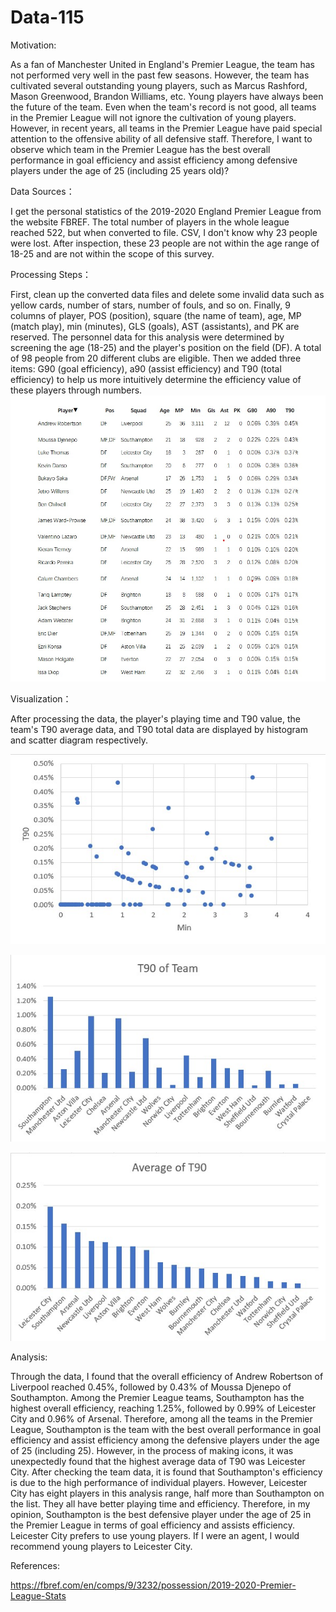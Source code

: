 # Data-115
Motivation:

As a fan of Manchester United in England's Premier League, the team has not performed very well in the past few seasons. However, the team has cultivated several outstanding young players, such as Marcus Rashford, Mason Greenwood, Brandon Williams, etc. Young players have always been the future of the team. Even when the team's record is not good, all teams in the Premier League will not ignore the cultivation of young players. However, in recent years, all teams in the Premier League have paid special attention to the offensive ability of all defensive staff. Therefore, I want to observe which team in the Premier League has the best overall performance in goal efficiency and assist efficiency among defensive players under the age of 25 (including 25 years old)?

Data Sources：

I get the personal statistics of the 2019-2020 England Premier League from the website FBREF. The total number of players in the whole league reached 522, but when converted to file. CSV, I don't know why 23 people were lost. After inspection, these 23 people are not within the age range of 18-25 and are not within the scope of this survey.

Processing Steps：

First, clean up the converted data files and delete some invalid data such as yellow cards, number of stars, number of fouls, and so on. Finally, 9 columns of player, POS (position), square (the name of team), age, MP (match play), min (minutes), GLS (goals), AST (assistants), and PK are reserved. The personnel data for this analysis were determined by screening the age (18-25) and the player's position on the field (DF). A total of 98 people from 20 different clubs are eligible. Then we added three items: G90 (goal efficiency), a90 (assist efficiency) and T90 (total efficiency) to help us more intuitively determine the efficiency value of these players through numbers.
![This is an image](https://github.com/Ziwen77/Data-115/blob/27bf61265df59791b0ae063b2a11c149b7cff2c0/T90.jpg)

Visualization：

After processing the data, the player's playing time and T90 value, the team's T90 average data, and T90 total data are displayed by histogram and scatter diagram respectively.

![This is an image](https://github.com/Ziwen77/Data-115/blob/27bf61265df59791b0ae063b2a11c149b7cff2c0/T90-Min.jpg)

![This is an image](https://github.com/Ziwen77/Data-115/blob/27bf61265df59791b0ae063b2a11c149b7cff2c0/T90%20of%20Team.jpg)

![This is an image](https://github.com/Ziwen77/Data-115/blob/27bf61265df59791b0ae063b2a11c149b7cff2c0/Average%20of%20T90.jpg)

Analysis:

Through the data, I found that the overall efficiency of Andrew Robertson of Liverpool reached 0.45%, followed by 0.43% of Moussa  Djenepo of Southampton. Among the Premier League teams, Southampton has the highest overall efficiency, reaching 1.25%, followed by 0.99% of Leicester City and 0.96% of Arsenal. Therefore, among all the teams in the Premier League, Southampton is the team with the best overall performance in goal efficiency and assist efficiency among the defensive players under the age of 25 (including 25). However, in the process of making icons, it was unexpectedly found that the highest average data of T90 was Leicester City. After checking the team data, it is found that Southampton's efficiency is due to the high performance of individual players. However, Leicester City has eight players in this analysis range, half more than Southampton on the list. They all have better playing time and efficiency. Therefore, in my opinion, Southampton is the best defensive player under the age of 25 in the Premier League in terms of goal efficiency and assists efficiency. Leicester City prefers to use young players. If I were an agent, I would recommend young players to Leicester City.

References:

https://fbref.com/en/comps/9/3232/possession/2019-2020-Premier-League-Stats
